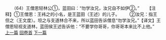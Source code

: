 　　（64）王僧恩轻林公①，蓝田曰：“勿学汝兄，汝兄自不如伊②。”
　　【注释】①王僧恩：王袆之的小名，是王蓝田（王述）的儿子。
　　②汝兄：指王但之（王文度）。坦之与支道林合不来，所以蓝田告诉僧息“勿学汝兄。”【译文】王僧恩轻视支道林，蓝田侯王述告诉他：“不要学你哥哥，你哥哥本来比不上他。”
<br>[上一篇](09_63) [回卷首](09_00) [下一篇](09_65)

